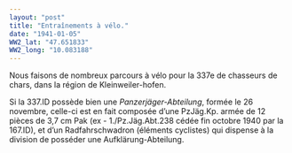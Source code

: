 ```yaml
---
layout: "post"
title: "Entraînements à vélo."
date: "1941-01-05"
WW2_lat: "47.651833"
WW2_long: "10.083188"
---
```


Nous faisons de nombreux parcours à vélo pour la 337e de chasseurs de chars, dans la région de Kleinweiler-hofen.


<div class="histoire"></div>

<div class="commentaire">Si la 337.ID possède bien une <em>Panzerjäger-Abteilung</em>, formée le 26 novembre, celle-ci est en fait composée d’une PzJäg.Kp. armée de 12 pièces de 3,7 cm Pak (ex - 1./Pz.Jäg.Abt.238 cédée fin octobre 1940 par la 167.ID), et d’un Radfahrschwadron (éléments cyclistes) qui dispense à la division de posséder une Aufklärung-Abteilung.  </div>
